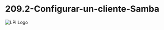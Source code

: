 # 209.2-Configurar-un-cliente-Samba
![LPI Logo](../../../wallpaper/et_linux.png "Buscando al hombre nuevo")
